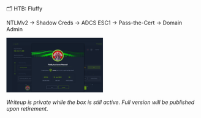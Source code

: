 🗂️ HTB: Fluffy

NTLMv2 → Shadow Creds → ADCS ESC1 → Pass-the-Cert → Domain Admin

<img src="https://raw.githubusercontent.com/inkedqt/ctf-writeups/main/HTB/proofs/fluffy.png" style="width:50%;" />

_Writeup is private while the box is still active. Full version will be published upon retirement._